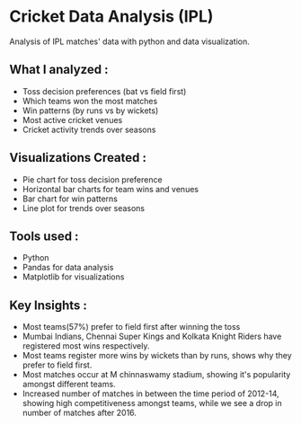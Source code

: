 # Cricket Data Analysis (IPL)

Analysis of IPL matches' data with python and data visualization.

## What I analyzed :

- Toss decision preferences (bat vs field first)
- Which teams won the most matches
- Win patterns (by runs vs by wickets)
- Most active cricket venues
- Cricket activity trends over seasons

## Visualizations Created :

- Pie chart for toss decision preference 
- Horizontal bar charts for team wins and venues
- Bar chart for win patterns
- Line plot for trends over seasons

## Tools used :

- Python
- Pandas for data analysis
- Matplotlib for visualizations

## Key Insights :

- Most teams(57%) prefer to field first after winning the toss
- Mumbai Indians, Chennai Super Kings and Kolkata Knight Riders have registered most wins respectively.
- Most teams register more wins by wickets than by runs, shows why they prefer to field first.
- Most matches occur at M chinnaswamy stadium, showing it's popularity amongst different teams.
- Increased number of matches in between the time period of 2012-14, showing high competitiveness amongst teams, while we see a drop in number of matches after 2016.
